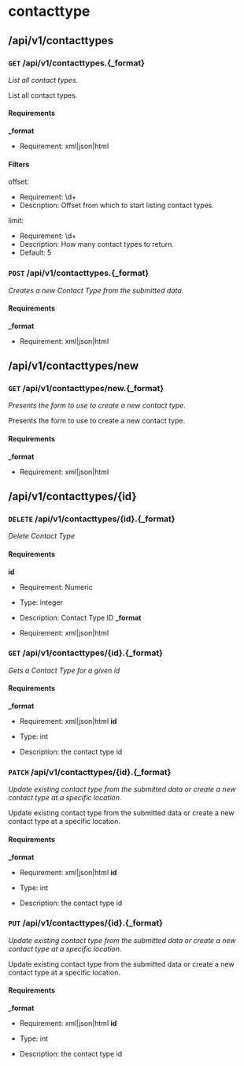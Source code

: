 # contacttype #

## /api/v1/contacttypes ##

### `GET` /api/v1/contacttypes.{_format} ###

_List all contact types._

List all contact types.

#### Requirements ####

**_format**

  - Requirement: xml|json|html

#### Filters ####

offset:

  * Requirement: \d+
  * Description: Offset from which to start listing contact types.

limit:

  * Requirement: \d+
  * Description: How many contact types to return.
  * Default: 5


### `POST` /api/v1/contacttypes.{_format} ###

_Creates a new Contact Type from the submitted data._

#### Requirements ####

**_format**

  - Requirement: xml|json|html


## /api/v1/contacttypes/new ##

### `GET` /api/v1/contacttypes/new.{_format} ###

_Presents the form to use to create a new contact type._

Presents the form to use to create a new contact type.

#### Requirements ####

**_format**

  - Requirement: xml|json|html


## /api/v1/contacttypes/{id} ##

### `DELETE` /api/v1/contacttypes/{id}.{_format} ###

_Delete Contact Type_

#### Requirements ####

**id**

  - Requirement: Numeric
  - Type: integer
  - Description: Contact Type ID
**_format**

  - Requirement: xml|json|html


### `GET` /api/v1/contacttypes/{id}.{_format} ###

_Gets a Contact Type for a given id_

#### Requirements ####

**_format**

  - Requirement: xml|json|html
**id**

  - Type: int
  - Description: the contact type id


### `PATCH` /api/v1/contacttypes/{id}.{_format} ###

_Update existing contact type from the submitted data or create a new contact type at a specific location._

Update existing contact type from the submitted data or create a new contact type at a specific location.

#### Requirements ####

**_format**

  - Requirement: xml|json|html
**id**

  - Type: int
  - Description: the contact type id


### `PUT` /api/v1/contacttypes/{id}.{_format} ###

_Update existing contact type from the submitted data or create a new contact type at a specific location._

Update existing contact type from the submitted data or create a new contact type at a specific location.

#### Requirements ####

**_format**

  - Requirement: xml|json|html
**id**

  - Type: int
  - Description: the contact type id
